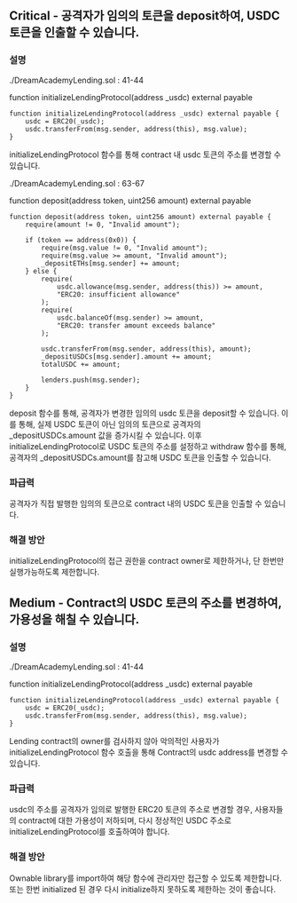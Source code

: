 ## Critical - 공격자가 임의의 토큰을 deposit하여, USDC 토큰을 인출할 수 있습니다.

### 설명
./DreamAcademyLending.sol : 41-44

function initializeLendingProtocol(address _usdc) external payable
```solidity
function initializeLendingProtocol(address _usdc) external payable {
    usdc = ERC20(_usdc);
    usdc.transferFrom(msg.sender, address(this), msg.value);
}
```
initializeLendingProtocol 함수를 통해 contract 내 usdc 토큰의 주소를 변경할 수 있습니다.


./DreamAcademyLending.sol : 63-67

function deposit(address token, uint256 amount) external payable
```solidity
function deposit(address token, uint256 amount) external payable {
    require(amount != 0, "Invalid amount");

    if (token == address(0x0)) {
        require(msg.value != 0, "Invalid amount");
        require(msg.value >= amount, "Invalid amount");
        _depositETHs[msg.sender] += amount;
    } else {
        require(
            usdc.allowance(msg.sender, address(this)) >= amount,
            "ERC20: insufficient allowance"
        );
        require(
            usdc.balanceOf(msg.sender) >= amount,
            "ERC20: transfer amount exceeds balance"
        );

        usdc.transferFrom(msg.sender, address(this), amount);
        _depositUSDCs[msg.sender].amount += amount;
        totalUSDC += amount;

        lenders.push(msg.sender);
    }
}
```
deposit 함수를 통해, 공격자가 변경한 임의의 usdc 토큰을 deposit할 수 있습니다. 이를 통해, 실제 USDC 토큰이 아닌 임의의 토큰으로 공격자의 _depositUSDCs.amount 값을 증가시킬 수 있습니다.
이후 initializeLendingProtocol로 USDC 토큰의 주소를 설정하고 withdraw 함수를 통해, 공격자의 _depositUSDCs.amount를 참고해 USDC 토큰을 인출할 수 있습니다.


### 파급력
공격자가 직접 발행한 임의의 토큰으로 contract 내의 USDC 토큰을 인출할 수 있습니다.


### 해결 방안
initializeLendingProtocol의 접근 권한을 contract owner로 제한하거나, 단 한번만 실행가능하도록 제한합니다.



## Medium - Contract의 USDC 토큰의 주소를 변경하여, 가용성을 해칠 수 있습니다.

### 설명

./DreamAcademyLending.sol : 41-44

function initializeLendingProtocol(address _usdc) external payable

```solidity
function initializeLendingProtocol(address _usdc) external payable {
    usdc = ERC20(_usdc);
    usdc.transferFrom(msg.sender, address(this), msg.value);
}
```

Lending contract의 owner를 검사하지 않아 악의적인 사용자가 initializeLendingProtocol 함수 호출을 통해 Contract의 usdc address를 변경할 수 있습니다.

### 파급력

usdc의 주소를 공격자가 임의로 발행한 ERC20 토큰의 주소로 변경할 경우, 사용자들의 contract에 대한 가용성이 저하되며, 다시 정상적인 USDC 주소로 initializeLendingProtocol를 호출하여야 합니다.

### 해결 방안

Ownable library를 import하여 해당 함수에 관리자만 접근할 수 있도록 제한합니다. 또는 한번 initialized 된 경우 다시 initialize하지 못하도록 제한하는 것이 좋습니다.



